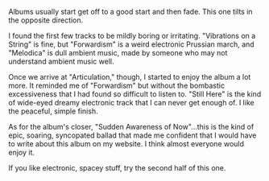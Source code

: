 Albums usually start get off to a good start and then fade. This one tilts in the
opposite direction. 

I found the first few tracks to be mildly boring or irritating. "Vibrations on
a String" is fine, but "Forwardism" is a weird electronic Prussian march,
and "Melodica" is dull ambient music, made by someone who may not understand
ambient music well.

Once we arrive at "Articulation," though, I started to enjoy the album a lot more. It
reminded me of "Forwardism" but without the bombastic excessiveness that I had found so
difficult to listen to. "Still Here" is the kind of wide-eyed dreamy electronic track
that I can never get enough of. I like the peaceful, simple finish.

As for the album's closer, "Sudden Awareness of Now"...this is the kind of epic,
soaring, syncopated ballad that made me confident that I would have to write about
this album on my website. I think almost everyone would enjoy it.

If you like electronic, spacey stuff, try the second half of this one.
